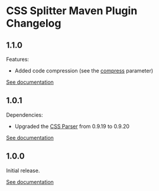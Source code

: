 # CSS Splitter Maven Plugin Changelog

## 1.1.0
Features:
* Added code compression (see the [compress](http://css-splitter-maven-plugin.projects.gabrys.biz/LATEST/split-mojo.html#compress) parameter)

[See documentation](http://css-splitter-maven-plugin.projects.gabrys.biz/LATEST/)

## 1.0.1
Dependencies:
* Upgraded the [CSS Parser](http://cssparser.sourceforge.net/) from 0.9.19 to 0.9.20

[See documentation](http://css-splitter-maven-plugin.projects.gabrys.biz/1.0.1/)

## 1.0.0
Initial release.

[See documentation](http://css-splitter-maven-plugin.projects.gabrys.biz/1.0.0/)